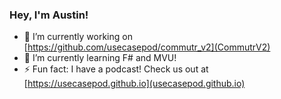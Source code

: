### Hey, I'm Austin!

- 🔭 I’m currently working on [https://github.com/usecasepod/commutr_v2](CommutrV2)
- 🌱 I’m currently learning F# and MVU!
- ⚡ Fun fact: I have a podcast! Check us out at [https://usecasepod.github.io](usecasepod.github.io)
